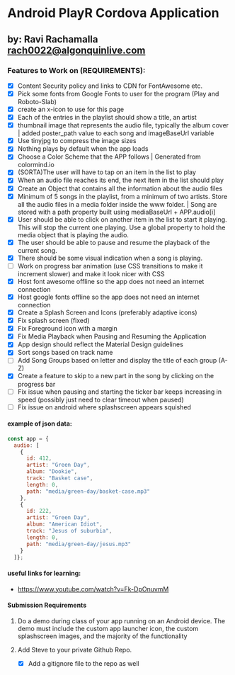 # Android PlayR Cordova Application
## by: Ravi Rachamalla rach0022@algonquinlive.com


### Features to Work on (REQUIREMENTS):
- [x] Content Security policy and links to CDN for FontAwesome etc.
- [x] Pick some fonts from Google Fonts to user for the program (Play and Roboto-Slab)
- [x] create an x-icon to use for this page
- [x] Each of the entries in the playlist should show a title, an artist
- [x] thumbnail image that represents the audio file, typically the album cover | added poster_path value to each song and imageBaseUrl variable
- [x] Use tinyjpg to compress the image sizes
- [x] Nothing plays by default when the app loads
- [x] Choose a Color Scheme that the APP follows | Generated from colormind.io
- [x] (SORTA)The user will have to tap on an item in the list to play
- [x] When an audio file reaches its end, the next item in the list should play
- [x] Create an Object that contains all the information about the audio files
- [x] Minimum of 5 songs in the playlist, from a minimum of two artists. Store all the audio files in a media folder inside the www folder. | Song are stored with a path property built using mediaBaseUrl + APP.audio[i]
- [x] User should be able to click on another item in the list to start it playing. This will stop the current one playing. Use a global property to hold the media object that is playing the audio.
- [x] The user should be able to pause and resume the playback of the current song.
- [x] There should be some visual indication when a song is playing.
- [ ] Work on progress bar animation (use CSS transitions to make it increment slower) and make it look nicer with CSS 
- [x] Host font awesome offline so the app does not need an internet connection
- [x] Host google fonts offline so the app does not need an internet connection
- [x] Create a Splash Screen and Icons (preferably adaptive icons)
- [x] Fix splash screen (fixed)
- [x] Fix Foreground icon with a margin
- [x] Fix Media Playback when Pausing and Resuming the Application
- [x] App design should reflect the Material Design guidelines
- [x] Sort songs based on track name
- [ ] Add Song Groups based on letter and display the title of each group (A-Z)
- [x] Create a feature to skip to a new part in the song by clicking on the progress bar
- [ ] Fix issue when pausing and starting the ticker bar keeps increasing in speed (possibly just need to clear timeout when paused)
- [ ] Fix issue on android where splashscreen appears squished

#### example of json data: 
```js
const app = {
  audio: [
    {
      id: 412,
      artist: "Green Day",
      album: "Dookie",
      track: "Basket case",
      length: 0,
      path: "media/green-day/basket-case.mp3"
    },
    {
      id: 222,
      artist: "Green Day",
      album: "American Idiot",
      track: "Jesus of suburbia",
      length: 0,
      path: "media/green-day/jesus.mp3"
    }
  ]};
```

#### useful links for learning:
- https://www.youtube.com/watch?v=Fk-DpOnuvmM

#### Submission Requirements
1. Do a demo during class of your app running on an Android device. The demo must include the custom app launcher icon, the custom splashscreen images, and the majority of the functionality

2. Add Steve to your private Github Repo.
    - [x] Add a gitignore file to the repo as well